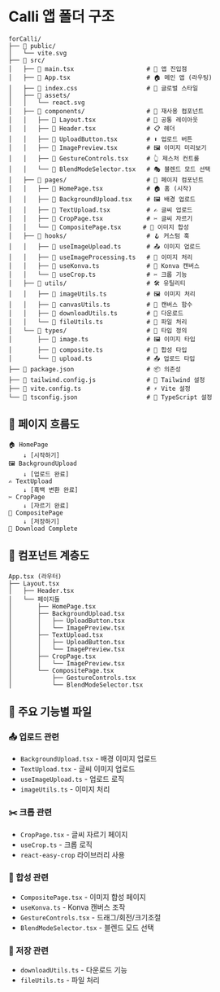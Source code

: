 # Calli 앱 폴더 구조

```
forCalli/
├── 📁 public/
│   └── vite.svg
├── 📁 src/
│   ├── 📄 main.tsx                    # 🚀 앱 진입점
│   ├── 📄 App.tsx                     # 🏠 메인 앱 (라우팅)
│   ├── 📄 index.css                   # 🎨 글로벌 스타일
│   ├── 📁 assets/
│   │   └── react.svg
│   ├── 📁 components/                 # 🔧 재사용 컴포넌트
│   │   ├── 📄 Layout.tsx              # 📐 공통 레이아웃
│   │   ├── 📄 Header.tsx              # 📋 헤더
│   │   ├── 📄 UploadButton.tsx        # ⬆️ 업로드 버튼
│   │   ├── 📄 ImagePreview.tsx        # 🖼️ 이미지 미리보기
│   │   ├── 📄 GestureControls.tsx     # 👆 제스처 컨트롤
│   │   └── 📄 BlendModeSelector.tsx   # 🎭 블렌드 모드 선택
│   ├── 📁 pages/                      # 📄 페이지 컴포넌트
│   │   ├── 📄 HomePage.tsx            # 🏠 홈 (시작)
│   │   ├── 📄 BackgroundUpload.tsx    # 🖼️ 배경 업로드
│   │   ├── 📄 TextUpload.tsx          # ✍️ 글씨 업로드
│   │   ├── 📄 CropPage.tsx            # ✂️ 글씨 자르기
│   │   └── 📄 CompositePage.tsx      # 🎨 이미지 합성
│   ├── 📁 hooks/                      # 🪝 커스텀 훅
│   │   ├── 📄 useImageUpload.ts       # 📤 이미지 업로드
│   │   ├── 📄 useImageProcessing.ts   # 🔄 이미지 처리
│   │   ├── 📄 useKonva.ts             # 🎨 Konva 캔버스
│   │   └── 📄 useCrop.ts              # ✂️ 크롭 기능
│   ├── 📁 utils/                      # 🛠️ 유틸리티
│   │   ├── 📄 imageUtils.ts           # 🖼️ 이미지 처리
│   │   ├── 📄 canvasUtils.ts          # 🎨 캔버스 함수
│   │   ├── 📄 downloadUtils.ts        # 💾 다운로드
│   │   └── 📄 fileUtils.ts            # 📁 파일 처리
│   └── 📁 types/                      # 📝 타입 정의
│       ├── 📄 image.ts                # 🖼️ 이미지 타입
│       ├── 📄 composite.ts            # 🎨 합성 타입
│       └── 📄 upload.ts               # 📤 업로드 타입
├── 📄 package.json                    # 📦 의존성
├── 📄 tailwind.config.js              # 🎨 Tailwind 설정
├── 📄 vite.config.ts                  # ⚡ Vite 설정
└── 📄 tsconfig.json                   # 📝 TypeScript 설정
```

## 🔄 페이지 흐름도

```
🏠 HomePage
    ↓ [시작하기]
🖼️ BackgroundUpload
    ↓ [업로드 완료]
✍️ TextUpload
    ↓ [흑백 변환 완료]
✂️ CropPage
    ↓ [자르기 완료]
🎨 CompositePage
    ↓ [저장하기]
💾 Download Complete
```

## 📱 컴포넌트 계층도

```
App.tsx (라우터)
├── Layout.tsx
│   ├── Header.tsx
│   └── 페이지들
│       ├── HomePage.tsx
│       ├── BackgroundUpload.tsx
│       │   ├── UploadButton.tsx
│       │   └── ImagePreview.tsx
│       ├── TextUpload.tsx
│       │   ├── UploadButton.tsx
│       │   └── ImagePreview.tsx
│       ├── CropPage.tsx
│       │   └── ImagePreview.tsx
│       └── CompositePage.tsx
│           ├── GestureControls.tsx
│           └── BlendModeSelector.tsx
```

## 🎯 주요 기능별 파일

### 📤 업로드 관련
- `BackgroundUpload.tsx` - 배경 이미지 업로드
- `TextUpload.tsx` - 글씨 이미지 업로드
- `useImageUpload.ts` - 업로드 로직
- `imageUtils.ts` - 이미지 처리

### ✂️ 크롭 관련
- `CropPage.tsx` - 글씨 자르기 페이지
- `useCrop.ts` - 크롭 로직
- `react-easy-crop` 라이브러리 사용

### 🎨 합성 관련
- `CompositePage.tsx` - 이미지 합성 페이지
- `useKonva.ts` - Konva 캔버스 조작
- `GestureControls.tsx` - 드래그/회전/크기조절
- `BlendModeSelector.tsx` - 블렌드 모드 선택

### 💾 저장 관련
- `downloadUtils.ts` - 다운로드 기능
- `fileUtils.ts` - 파일 처리

